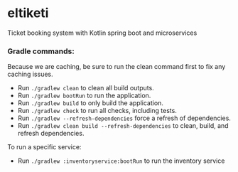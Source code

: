 # eltiketi

Ticket booking system with Kotlin spring boot and microservices


### Gradle commands:
 Because we are caching, be sure to run the clean command first to fix any caching issues.

* Run `./gradlew clean` to clean all build outputs.
* Run `./gradlew bootRun` to run the application.
* Run `./gradlew build` to only build the application.
* Run `./gradlew check` to run all checks, including tests.
* Run `./gradlew --refresh-dependencies` force a refresh of dependencies.
* Run `./gradlew clean build --refresh-dependencies` to clean, build, and refresh dependencies.


To run a specific service:
* Run `./gradlew :inventoryservice:bootRun` to run the inventory service

